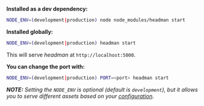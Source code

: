 **Installed as a dev dependency:**

```bash
NODE_ENV=(development|production) node node_modules/headman start
```

**Installed globally:**

```bash
NODE_ENV=(development|production) headman start
```

This will serve _headman_ at `http://localhost:5000`.

**You can change the port with:**

```bash
NODE_ENV=(development|production) PORT=<port> headman start
```

_**NOTE:** Setting the `NODE_ENV` is optional (default is `development`), but it allows you to serve different assets based on your [configuration](/configuration/options#assets)._
